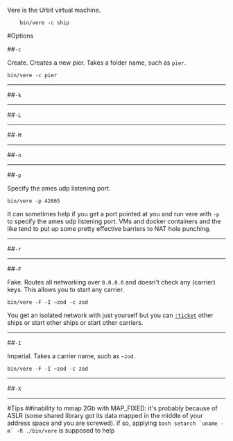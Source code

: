 Vere is the Urbit virtual machine. 

        bin/vere -c ship

#Options

##`-c`

Create. Creates a new pier. Takes a folder name, such as `pier`.

`bin/vere -c pier`

---

##`-k`

---

##`-L`

---

##`-M`

---

##`-n`

---

##`-p`

Specify the ames udp listening port.

`bin/vere -p 42665`

It can sometimes help if you get a port pointed at you and run vere with `-p` to specify the ames udp listening port. VMs and docker containers and the like tend to put up some pretty effective barriers to NAT hole punching.

---

##`-r`

---

##`-F`

Fake. Routes all networking over `0.0.0.0` and doesn't check any (carrier) keys. This allows you to start any carrier.

`bin/vere -F -I ~zod -c zod`

You get an isolated network with just yourself but you can [`:ticket`]() other ships or start other ships or start other carriers.

---

##`-I`

Imperial. Takes a carrier name, such as `~zod`.

`bin/vere -F -I ~zod -c zod`

---

##`-X`

---

#Tips
##inability to mmap 2Gb with MAP_FIXED:
it's probably because of ASLR (some shared library got its data mapped in the middle of your address space and you are screwed).  if so, applying ```bash
setarch `uname -m` -R ./bin/vere```
is supposed to help
